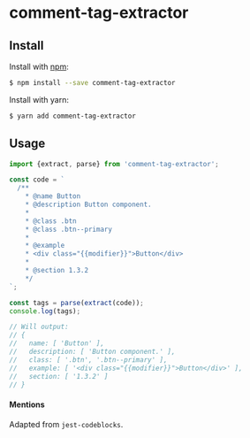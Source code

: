 # comment-tag-extractor

## Install

Install with [npm](https://www.npmjs.com/):

```sh
$ npm install --save comment-tag-extractor
```

Install with yarn:

```sh
$ yarn add comment-tag-extractor
```

## Usage

```javascript
import {extract, parse} from 'comment-tag-extractor';

const code = `
  /**
    * @name Button
    * @description Button component.
    *
    * @class .btn
    * @class .btn--primary
    *
    * @example
    * <div class="{{modifier}}">Button</div>
    *
    * @section 1.3.2
    */
`;

const tags = parse(extract(code));
console.log(tags);

// Will output:
// {
//   name: [ 'Button' ],
//   description: [ 'Button component.' ],
//   class: [ '.btn', '.btn--primary' ],
//   example: [ '<div class="{{modifier}}">Button</div>' ],
//   section: [ '1.3.2' ]
// }
```

#### Mentions
Adapted from `jest-codeblocks`.
